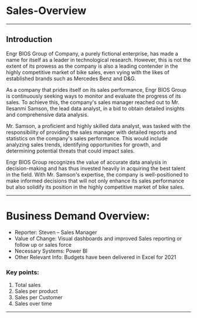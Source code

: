 # Sales-Overview
----
## Introduction

Engr BIOS Group of Company, a purely fictional enterprise, has made a name for itself as a leader in technological research. However, this is not the extent of its prowess as the company is also a leading contender in the highly competitive market of bike sales, even vying with the likes of established brands such as Mercedes Benz and D&G.

As a company that prides itself on its sales performance, Engr BIOS Group is continuously seeking ways to monitor and evaluate the progress of its sales. To achieve this, the company's sales manager reached out to Mr. Ilesanmi Samson, the lead data analyst, in a bid to obtain detailed insights and comprehensive data analysis.

Mr. Samson, a proficient and highly skilled data analyst, was tasked with the responsibility of providing the sales manager with detailed reports and statistics on the company's sales performance. This would include analyzing sales trends, identifying opportunities for growth, and determining potential threats that could impact sales.

Engr BIOS Group recognizes the value of accurate data analysis in decision-making and has thus invested heavily in acquiring the best talent in the field. With Mr. Samson's expertise, the company is well-positioned to make informed decisions that will not only enhance its sales performance but also solidify its position in the highly competitive market of bike sales.


----


# Business Demand Overview:
-	Reporter: Steven – Sales Manager
-	Value of Change: Visual dashboards and improved Sales reporting or follow up or sales force
-	Necessary Systems: Power BI
-	Other Relevant Info: Budgets have been delivered in Excel for 2021

### Key points:
1.	Total sales
2.	Sales per product
3.	Sales per Customer
4.	Sales over time

----

